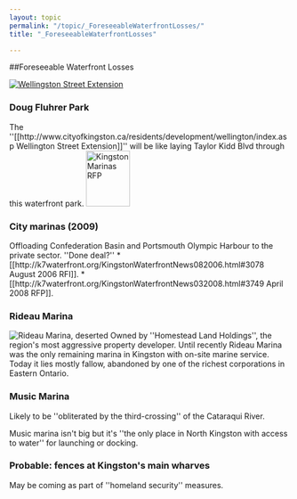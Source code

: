 ```yaml
---
layout: topic
permalink: "/topic/_ForeseeableWaterfrontLosses/"
title: "_ForeseeableWaterfrontLosses"

---
```


##Foreseeable Waterfront Losses

<a class="imageLink" href="http://www.cityofkingston.ca/residents/development/wellington/index.asp">
<img src="http://k7Waterfront.org/Images/WellingtonStExtension100h.jpg" alt="Wellingston Street Extension" class="floatright"></a><h3>Doug Fluhrer Park</h3>
The ''[[http://www.cityofkingston.ca/residents/development/wellington/index.asp Wellington Street Extension]]'' will be like laying Taylor Kidd Blvd through this waterfront park.


<a class="imageLink" href="http://k7Waterfront.org/files/RFPforMarinaDevelopmentStrategyandBusinessPlan.pdf">
<img style="width: 79px; height: 100px;" src="http://k7Waterfront.org/Images/RFPforMarinaDevelopmentStrategyandBusinessPlan.jpg" class="floatright" alt="Kingston Marinas RFP"></a><h3>City marinas  (2009)</h3>
Offloading Confederation Basin and Portsmouth Olympic Harbour to the private sector.  ''Done deal?''
* [[http://k7waterfront.org/KingstonWaterfrontNews082006.html#3078 August 2006 RFI]].
* [[http://k7waterfront.org/KingstonWaterfrontNews032008.html#3749 April 2008 RFP]].


<h3>Rideau Marina</h3>
<img src="http://k7Waterfront.org/Images/RideauMarina2012-135.jpg" class="floatright" alt="Rideau Marina, deserted" />
Owned by ''Homestead Land Holdings'', the region's most aggressive property developer.  Until recently Rideau Marina was the only remaining marina in Kingston with on-site marine service. Today it lies mostly fallow, abandoned by one of the richest corporations in Eastern Ontario.


<h3>Music Marina</h3>
Likely to be ''obliterated by the third-crossing'' of the Cataraqui River.

Music marina isn't big but it's ''the only place in North Kingston with access to water'' for launching or docking.


<h3>Probable: fences at Kingston's main wharves</h3>
May be coming as part of ''homeland security'' measures.


